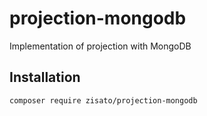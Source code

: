# projection-mongodb
Implementation of projection with MongoDB

## Installation
```
composer require zisato/projection-mongodb
```